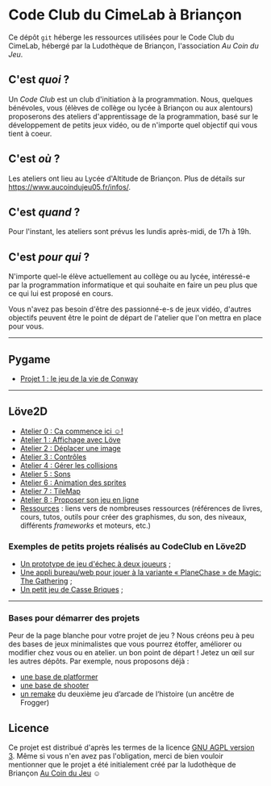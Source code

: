 # Code Club du CimeLab à Briançon

Ce dépôt `git` héberge les ressources utilisées pour le Code Club du CimeLab, hébergé par la Ludothèque de Briançon, l'association *Au Coin du Jeu*.

## C'est *quoi* ?

Un *Code Club* est un club d'initiation à la programmation.
Nous, quelques bénévoles, vous (élèves de collège ou lycée à Briançon ou aux alentours) proposerons des ateliers d'apprentissage de la programmation, basé sur le développement de petits jeux vidéo, ou de n'importe quel objectif qui vous tient à coeur.

## C'est *où* ?

Les ateliers ont lieu au Lycée d'Altitude de Briançon. Plus de détails sur <https://www.aucoindujeu05.fr/infos/>.

## C'est *quand* ?

Pour l'instant, les ateliers sont prévus les lundis après-midi, de 17h à 19h.

## C'est *pour qui* ?

N'importe quel-le élève actuellement au collège ou au lycée, intéressé-e par la programmation informatique et qui souhaite en faire un peu plus que ce qui lui est proposé en cours.

Vous n'avez pas besoin d'être des passionné-e-s de jeux vidéo, d'autres objectifs peuvent être le point de départ de l'atelier que l'on mettra en place pour vous.

----

## Pygame

* [Projet 1 : le jeu de la vie de Conway](./pygame/gameoflife/README.md)

----

## Löve2D

* [Atelier 0 : Ca commence ici ☺️!](./love2d/atelier0.md)
* [Atelier 1 : Affichage avec Löve](./love2d/atelier1.md)
* [Atelier 2 : Déplacer une image](./love2d/atelier2.md)
* [Atelier 3 : Contrôles](./love2d/atelier3.md)
* [Atelier 4 : Gérer les collisions](love2d/atelier4.md)
* [Atelier 5 : Sons](./love2d/atelier5.md)
* [Atelier 6 : Animation des sprites](./love2d/atelier6.md)
* [Atelier 7 : TileMap](./love2d/atelier7.md)
* [Atelier 8 : Proposer son jeu en ligne](./love2d/atelier8.md)
* [Ressources](./love2d/Ressources.md) : liens vers de nombreuses ressources (références de livres, cours, tutos, outils pour créer des graphismes, du son, des niveaux, différents *frameworks* et moteurs, etc.)

### Exemples de petits projets réalisés au CodeClub en Löve2D

* [Un prototype de jeu d'échec à deux joueurs](https://github.com/Naereen/Love-2D-tiny-Chess-game) ;
* [Une appli bureau/web pour jouer à la variante « PlaneChase » de Magic: The Gathering](https://github.com/Naereen/PlaneChase.lua) ;
* [Un petit jeu de Casse Briques](https://github.com/Jehadel/Casse-Brique_basic) ;

----

### Bases pour démarrer des projets

Peur de la page blanche pour votre projet de jeu ? Nous créons peu à peu des bases de jeux minimalistes que vous pourrez étoffer, améliorer ou modifier chez vous ou en atelier. un bon point de départ ! Jetez un œil sur les autres dépôts. Par exemple, nous proposons déjà :

- [une base de platformer](https://github.com/aucoindujeu/base-bubblebobble)
- [une base de shooter](https://github.com/aucoindujeu/base-minishooter)
- [un remake](https://github.com/aucoindujeu/base-asteroidsrace) du deuxième jeu d’arcade de l‘histoire (un ancêtre de Frogger)

## Licence

Ce projet est distribué d'après les termes de la licence [GNU AGPL version 3](./LICENSE.txt). Même si vous n'en avez pas l'obligation, merci de bien vouloir mentionner que le projet a été initialement créé par la ludothèque de Briançon [Au Coin du Jeu](https://www.aucoindujeu05.fr/) ☺️
